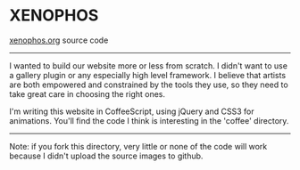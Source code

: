 XENOPHOS
========

[xenophos.org](http://xenophos.org/) source code

***

I wanted to build our website more or less from scratch. I didn't want to use a gallery plugin or any especially high level framework. I believe that artists are both empowered and constrained by the tools they use, so they need to take great care in choosing the right ones. 

I'm writing this website in CoffeeScript, using jQuery and CSS3 for animations. You'll find the code I think is interesting in the 'coffee' directory. 

***

Note: if you fork this directory, very little or none of the code will work because I didn't upload the source images to github. 